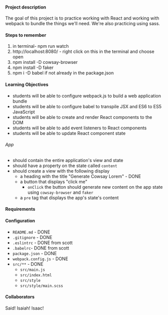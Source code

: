 #### Project description

The goal of this project is to practice working with React and working with webpack to bundle the things we'll need. We're also practicing using sass. 

#### Steps to remember
1. in terminal- npm run watch
2. http://localhost:8080/ - right click on this in the terminal and choose open
3. npm install -D cowsay-browser
4. npm install -D faker
5. npm i -D babel if not already in the package.json

#### Learning Objectives  
* students will be able to configure webpack.js to build a web application bundle
* students will be able to configure babel to transpile JSX and ES6 to ES5 JavaScript
* students will be able to create and render React components to the DOM
* students will be able to add event listeners to React components
* students will be able to update React component state

###### App
* should contain the entire application's view and state
* should have a property on the state called `content`
* should create a view with the following display
  * a heading with the title "Generate Cowsay Lorem" - DONE
  * a button that displays "click me"
    * `onClick` the button should generate new content on the app state using `cowsay-browser` and `faker`
  * a `pre` tag that displays the app's state's content


#### Requirements  
#### Configuration  
* `README.md` - DONE
* `.gitignore` - DONE
* `.eslintrc` - DONE from scott
* `.babelrc`- DONE from scott
* `package.json` - DONE
* `webpack.config.js` - DONE
* `src/**` - DONE
  * `src/main.js`
  * `src/index.html`
  * `src/style`
  * `src/style/main.scss`

#### Collaborators
Said! Isaiah! Isaac!
